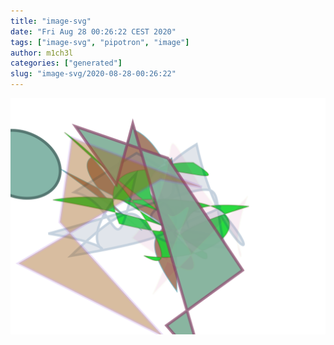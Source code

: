 ```yaml
---
title: "image-svg"
date: "Fri Aug 28 00:26:22 CEST 2020"
tags: ["image-svg", "pipotron", "image"]
author: m1ch3l
categories: ["generated"]
slug: "image-svg/2020-08-28-00:26:22"
---
```


![](image.svg)
